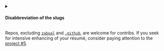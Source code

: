 <details>
<summary><h4>Disabbreviation of the slugs</h4></summary>

| abbr	| disabbr	| scope			|
| -		| -			| -         	|
| dc	| discord	| messengers	|
| tg	| telegram	| 				|
| mc	| minecraft	| games			|

</details>

Repos, excluding [`zaboal`](https://github.com/zaboal/zaboal) and [`.github`](https://github.com/zaboal/.github), are welcome for contribs. If you seek for intensive enhancing of your résumé, consider paying attention to the [project #5](https://github.com/users/zaboal/projects/5?pane=info).